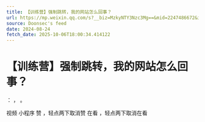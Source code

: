 ```yaml
---
title: 【训练营】强制跳转，我的网站怎么回事？
url: https://mp.weixin.qq.com/s?__biz=MzkyNTY3Nzc3Mg==&mid=2247486672&idx=1&sn=8cd83d3e7791a4b3fd93423cc94aa1b0
source: Doonsec's feed
date: 2024-08-24
fetch_date: 2025-10-06T18:00:34.414122
---
```


# 【训练营】强制跳转，我的网站怎么回事？

：
，
。

视频
小程序
赞
，轻点两下取消赞
在看
，轻点两下取消在看